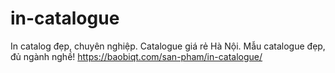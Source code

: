 # in-catalogue
In catalog đẹp, chuyên nghiệp. Catalogue giá rẻ Hà Nội. Mẫu catalogue đẹp, đủ ngành nghề!
https://baobiqt.com/san-pham/in-catalogue/
